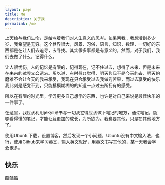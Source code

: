 ```yaml
---
layout: page
title: Me
description: 关于我
permalink: /me
---
```

上天给与我们生命，是给与着我们对人生意义的思考。如果问我：我想活到多少岁，我希望是无穷。这个世界很大，风景，习俗，语言，知识，数理，一切好的东西都是在让人们去追寻，去寻找。其实很多事都是有意义的，然而，对于我们，我们去做了什么，记得什么。

让人很忧伤，人的记忆是有限的，记得现在，记不住过去，想得了未来，但是未来在未来的过程又会遗忘。所以说，有时候又觉得，明天的我不是今天的去，明天的磨难不会让今天的我来承受，我现在只会承受过去我做的苦果，而过去享受的快乐我此刻是感觉不到，只能模模糊糊的的知道一点过去所拥有的感受。

所以在有限的时光里，学习更多自己想学的东西，也许是对自己来说是最佳快乐的一件事了。

在这里，我应该利用jekyll来书写一切我觉得应该做下笔记的地方，通过笔记，能够看得懂的笔记，才能让我更加的成长，为所欲为。我也要其他，只是在其他地方了。

使用Ubuntu下载，设置博客，然后发现一个小问题，Ubuntu没有中文输入法，也行，使用Github来学习英文，输入英文就好，用英文书写其他的，某一天我会学会很多。

## 快乐


酷酷酷
